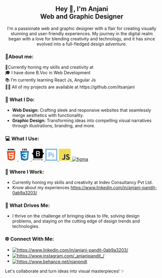 ###
<h2 align="center">Hey 👋, I'm Anjani <br>
Web and Graphic Designer</h2>

<p align="center">I'm a passionate web and graphic designer with a flair for creating visually stunning and user-friendly experiences. My journey in the digital realm began with a love for blending creativity and technology, and it has since evolved into a full-fledged design adventure.</p>

### 📄About me:
<p align="left">💼Currently honing my skills and creativity at <br>
  🎓 I have done B.Voc in Web Development<br>
  📚  I’m currently learning React Js, Angular Js <br>
  👨‍💻 All of my projects are available at https://github.com/itsanjani <br>
  

</p>

### 🎨 What I Do:
- **Web Design:** Crafting sleek and responsive websites that seamlessly merge aesthetics with functionality.
- **Graphic Design:** Transforming ideas into compelling visual narratives through illustrations, branding, and more.

### 💻 What I Use:

<p align="left"> 
    <a href="https://www.w3.org/html/" target="_blank" rel="noreferrer"> <img src="https://raw.githubusercontent.com/devicons/devicon/master/icons/html5/html5-original-wordmark.svg" alt="html5" width="40" height="40"/> </a>  
    <a href="https://www.w3schools.com/css/" target="_blank" rel="noreferrer"> <img src="https://raw.githubusercontent.com/devicons/devicon/master/icons/css3/css3-original-wordmark.svg" alt="css3" width="40" height="40"/> </a>  
  <a href="https://getbootstrap.com" target="_blank" rel="noreferrer"> <img src="https://raw.githubusercontent.com/devicons/devicon/master/icons/bootstrap/bootstrap-plain-wordmark.svg" alt="bootstrap" width="40" height="40"/> </a>   
    <a href="https://www.photoshop.com/en" target="_blank" rel="noreferrer"> <img src="https://raw.githubusercontent.com/devicons/devicon/master/icons/photoshop/photoshop-line.svg" alt="photoshop" width="40" height="40"/> </a>  
  <a href="https://developer.mozilla.org/en-US/docs/Web/JavaScript" target="_blank" rel="noreferrer"> <img src="https://raw.githubusercontent.com/devicons/devicon/master/icons/javascript/javascript-original.svg" alt="javascript" width="40" height="40"/> </a>  
  <a href="https://www.figma.com/" target="_blank" rel="noreferrer"> <img src="https://www.vectorlogo.zone/logos/figma/figma-icon.svg" alt="figma" width="40" height="40"/> </a> 

</p>


### 💼 Where I Work:
- Currently honing my skills and creativity at Indev Consultancy Pvt Ltd.
- Know about my experiences https://www.linkedin.com/in/anjani-pandit-0ab9a3203/



### 🚀 What Drives Me:
- I thrive on the challenge of bringing ideas to life, solving design problems, and staying on the cutting edge of design trends and technologies.

### 🌐 Connect With Me:
-  <a href="https://linkedin.com/in/https://www.linkedin.com/in/anjani-pandit-0ab9a3203/" target="blank"><img align="center" src="https://raw.githubusercontent.com/rahuldkjain/github-profile-readme-generator/master/src/images/icons/Social/linked-in-alt.svg" alt="https://www.linkedin.com/in/anjani-pandit-0ab9a3203/" height="30" width="40" /></a>
- <a href="https://instagram.com/https://www.instagram.com/_anjanipandit_/" target="blank"><img align="center" src="https://raw.githubusercontent.com/rahuldkjain/github-profile-readme-generator/master/src/images/icons/Social/instagram.svg" alt="https://www.instagram.com/_anjanipandit_/" height="30" width="40" /></a>
- <a href="https://www.behance.net/https://www.behance.net/njanpndt" target="blank"><img align="center" src="https://raw.githubusercontent.com/rahuldkjain/github-profile-readme-generator/master/src/images/icons/Social/behance.svg" alt="https://www.behance.net/njanpndt" height="30" width="40" /></a>

Let's collaborate and turn ideas into visual masterpieces! ✨

